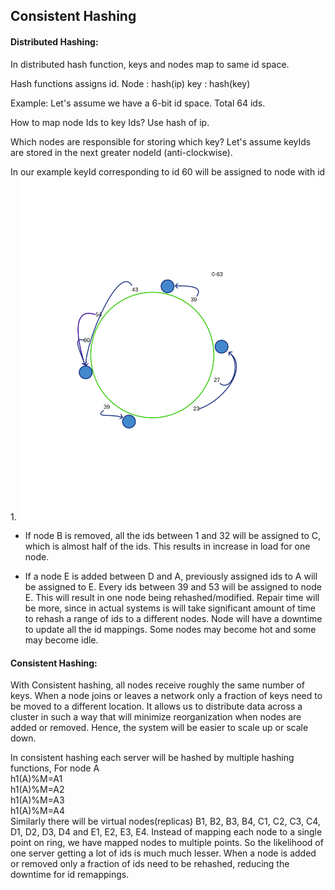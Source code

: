 ## Consistent Hashing

#### Distributed Hashing: 

In distributed hash function, keys and nodes map to same id space.

Hash functions assigns id.
Node : hash(ip)
key  : hash(key)

Example:
Let's assume we have a 6-bit id space. Total 64 ids.

How to map node Ids to key Ids? 
Use hash of ip.

Which nodes are responsible for storing which key?
Let's assume keyIds are stored in the next greater nodeId (anti-clockwise).

In our example keyId corresponding to id 60 will be assigned to node with id 1.
<img src="../assets/consistent_hashingA.svg" width="480"/>
- If node B is removed, all the ids between 1 and 32 will be assigned to C, which is almost half of the ids. This results in increase in load for one node.

- If a node E is added between D and A, previously assigned ids to A will be assigned to E. Every ids between 39 and 53 will be assigned to node E. This will result in one node being rehashed/modified. Repair time will be more, since in actual systems is will take significant amount of time to rehash a range of ids to a different nodes. Node will have a downtime to update all the id mappings.
Some nodes may become hot and some may become idle.

#### Consistent Hashing:

With Consistent hashing, all nodes receive roughly the same number of keys. When a node joins or leaves a network only a fraction of keys need to be moved to a different location. It allows us to distribute data across a cluster in such a way that will minimize reorganization when nodes are added or removed. Hence, the system will be easier to scale up or scale down.

In consistent hashing each server will be hashed by multiple hashing functions, 
For node A</br>
h1(A)%M=A1</br>
h1(A)%M=A2</br>
h1(A)%M=A3</br>
h1(A)%M=A4</br>
Similarly there will be virtual nodes(replicas) B1, B2, B3, B4, C1, C2, C3, C4, D1, D2, D3, D4 and E1, E2, E3, E4.
Instead of mapping each node to a single point on ring, we have mapped nodes to multiple points.
So the likelihood of one server getting a lot of ids is much much lesser. When a node is added or removed only a fraction of ids need to be rehashed, reducing the downtime for id remappings.
